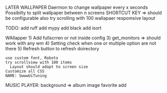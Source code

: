 LATER
  WALLPAPER
    Daermon to change wallpaper every x seconds
    Possibilty to split wallpaper between n screens
    SHORTCUT KEY => should be configurable also
    try scrolling with 100 wallapaer
    respomsive layout

TODO:
  add ruff
  add mypy
  add black
  add isort

WAllapper
    1) Add fullscrren or not inside config
    3) get_monitors => should work with any wm
    4)     Setting check when one or multiple option are not there
    5)  Refresh button to refresh doirectory

    use custom font, Roboto
    try scrollview with 100 items
      Layout should adapt to screen size
    Customize all CSS
    NAME: SwwwUiTuning


MUSIC PLAYER:
  background => album image
  favorite add
